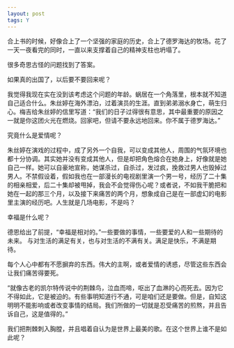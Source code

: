 ```yaml
---
layout: post
tags: Y
---
```


合上书的时候，好像合上了一个坚强的家庭的历史，合上了德罗海达的牧场。花了一天一夜看完的同时，一直以来支撑着自己的精神支柱也坍塌了。

很多奇思古怪的问题找到了答案。

如果真的出国了，以后要不要回来呢？

我觉得我现在实在没到该考虑这个问题的年龄。蜗居在一个角落里，根本就不知道自己适合什么。朱丝婷在海外漂泊，过着演员的生涯。直到弟弟溺水身亡，萌生归心。梅吉给朱丝婷的信里写道：“我们的日子过得很有意思，其中最重要的原因之一就是你这团火光在燃烧。回家吧，但请不要永远地回来。你不属于德罗海达。”

究竟什么是爱情呢？

朱丝婷在演戏的过程中，成了另外一个自我，可以变成其他人，周围的气氛环境也都十分协调。其实她并没有变成其他人，但是却把角色熔合在她身上，好像就是她自己一样。她可以自豪地宣称，她谋杀过，自杀过，发过疯，挽救过男人也毁掉过男人。不禁假设着，假如我也在一部漫长的电视剧里演一个男一号，经历了二十集的相亲相爱，后二十集却被甩掉，我会不会觉得伤心呢？或者说，不如我干脆把和她在一起的那三个月，以及接下来痛苦的两个月，想象成自己是在一部虚幻的电影里主演的经历吧。人生就是几场电影，不是吗？

幸福是什么呢？

德恩给出了前提，“幸福是相对的。”一些要做的事情，一些要爱的人和一些期待的未来。 与对生活的满足有关，也与对生活的不满有关。满足是快乐，不满是期待。

每个人心中都有不愿摒弃的东西。伟大的主啊，或者爱情的诱惑，尽管这些东西会让我们痛苦得要死。

“就像古老的凯尔特传说中的荆棘鸟，泣血而啼，呕出了血淋的心而死去。因为它不得如此，它是被迫的。有些事明知道行不通，可是咱们还是要做。但是，自知这明明不能影响或者改变事情的结局。我们所做的一切就是忍受痛苦的煎熬，并且告诉自己，这是值得的。”

我们把荆棘刺入胸膛，并且唱着自认为是世界上最美的歌。在这个世界上谁不是如此呢？
